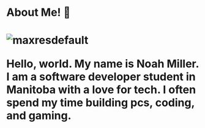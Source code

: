 <h1>About Me! 👋<h1>

![maxresdefault](https://user-images.githubusercontent.com/124180535/221278026-79ff49e0-2c95-4ad4-8d09-13fa598f2796.jpg)


<p>Hello, world. My name is Noah Miller. I am a software developer student in Manitoba with a love for tech. I often spend my time building pcs, coding, and gaming.<p>
<!--
**NoahMiller4/NoahMiller4** is a ✨ _special_ ✨ repository because its `README.md` (this file) appears on your GitHub profile.

Here are some ideas to get you started:

<p>- 🔭 I’m currently working on my software devlopment diploma...
- 🌱 I’m currently learning JavaScript...
- 💬 Ask me about computer builds...
- 📫 How to reach me: Noseby@live.ca...
- 😄 Pronouns: He/Him...
- ⚡ Fun fact: I was on team manitoba for curling...
</p>-->
